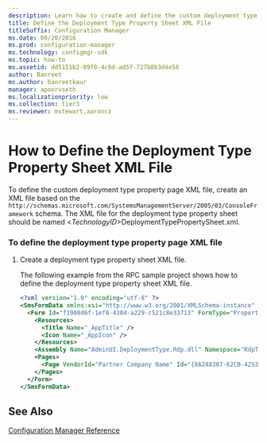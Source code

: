 ```yaml
---
description: Learn how to create and define the custom deployment type property page XML file for use within Configuration Manager.
title: Define the Deployment Type Property Sheet XML File
titleSuffix: Configuration Manager
ms.date: 09/20/2016
ms.prod: configuration-manager
ms.technology: configmgr-sdk
ms.topic: how-to
ms.assetid: dd5151b2-09f0-4c8d-ad5f-727b8b3d4e56
author: Banreet
ms.author: banreetkaur
manager: apoorvseth
ms.localizationpriority: low
ms.collection: tier3
ms.reviewer: mstewart,aaroncz 
---
```

# How to Define the Deployment Type Property Sheet XML File
To define the custom deployment type property page XML file, create an XML file based on the `http://schemas.microsoft.com/SystemsManagementServer/2005/03/ConsoleFramework` schema. The XML file for the deployment type property sheet should be named \<*TechnologyID*>DeploymentTypePropertySheet.xml.  

### To define the deployment type property page XML file  

1.  Create a deployment type property sheet XML file.  

     The following example from the RPC sample project shows how to define the deployment type property sheet XML file.  

    ```xml
    <?xml version="1.0" encoding="utf-8" ?>   
    <SmsFormData xmlns:xsi="http://www.w3.org/2001/XMLSchema-instance" xmlns:xsd="http://www.w3.org/2001/XMLSchema" FormatVersion="1" xmlns="http://schemas.microsoft.com/SystemsManagementServer/2005/03/ConsoleFramework">  
      <Form Id="f1908d6f-1ef8-4304-a229-c521c8e33713" FormType="PropertySheet">  
        <Resources>  
          <Title Name="_AppTitle" />  
          <Icon Name="_AppIcon" />  
        </Resources>  
        <Assembly Name="AdminUI.DeploymentType.Rdp.dll" Namespace="RdpTechnology.AdminConsole"/>  
        <Pages>  
          <Page VendorId="Partner Company Name" Id="{8A248387-62CB-4253-8255-47E9723BC40D}" Type="RdpDeploymentTechnologyPageControl" />  
        </Pages>  
      </Form>  
    </SmsFormData>  
    ```  

## See Also  
 [Configuration Manager Reference](../../develop/reference/configuration-manager-reference.md)
